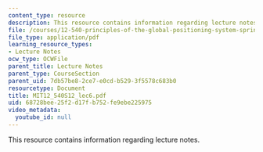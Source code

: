 ```yaml
---
content_type: resource
description: This resource contains information regarding lecture notes.
file: /courses/12-540-principles-of-the-global-positioning-system-spring-2012/68728bee25f2d17fb752fe9ebe225975_MIT12_540S12_lec6.pdf
file_type: application/pdf
learning_resource_types:
- Lecture Notes
ocw_type: OCWFile
parent_title: Lecture Notes
parent_type: CourseSection
parent_uid: 7db57be8-2ce7-e0cd-b529-3f5578c683b0
resourcetype: Document
title: MIT12_540S12_lec6.pdf
uid: 68728bee-25f2-d17f-b752-fe9ebe225975
video_metadata:
  youtube_id: null
---
```

This resource contains information regarding lecture notes.

